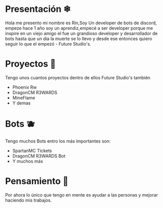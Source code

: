 # Presentación ❄

Hola me presento mi nombre es Rin,Soy Un developer de bots de discord,
empeze hace 1 año soy un aprendiz,empecé a ser developer porque me inspire
en un viejo amigo el fue un grandioso developer y desarrollador de bots
hasta que un día la muerte se lo llevo y desde ese entonces quiero seguir 
lo que el empezó - Future Studio's.

# Proyectos 👑

Tengo unos cuantos proyectos dentro de ellos Future Studio's 
también 

- Phoenix Rw
- DragonCM R3WARDS
- MineFlame
- Y demas
  
# Bots 🫐

Tengo muchos Bots entro los más importantes son:

- SpartanMC Tickets
- DragonCM R3WARDS Bot
- Y muchos más

# Pensamiento 🚀

Por ahora lo único que tengo en mente es ayudar a las personas 
y mejorar haciendo mis trabajos.
